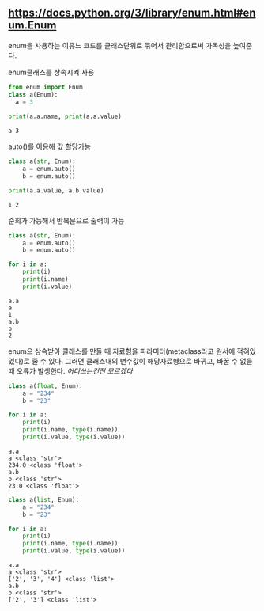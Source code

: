 ## https://docs.python.org/3/library/enum.html#enum.Enum

enum을 사용하는 이유느 코드를 클래스단위로 묶어서 관리함으로써 가독성을 높여준다.

enum클래스를 상속시켜 사용
~~~python
from enum import Enum 
class a(Enum):
  a = 3
  
print(a.a.name, print(a.a.value)
~~~
~~~
a 3 
~~~

auto()를 이용해 값 할당가능
~~~python
class a(str, Enum):
    a = enum.auto()
    b = enum.auto()

print(a.a.value, a.b.value)
~~~
~~~
1 2
~~~

순회가 가능해서 반복문으로 출력이 가능
~~~python
class a(str, Enum):
    a = enum.auto()
    b = enum.auto()

for i in a:
    print(i)
    print(i.name)
    print(i.value)
~~~
~~~
a.a
a
1
a.b
b
2
~~~

enum으 상속받아 클래스를 만들 때 자료형을 파라미터(metaclass라고 원서에 적혀있었다)로 줄 수 있다. 그러면 클래스내의 변수값이 해당자료형으로 바뀌고, 바꿀 수 없을 때 오류가 발생한다.
*어디쓰는건진 모르겠다*
~~~python
class a(float, Enum):
    a = "234"
    b = "23"

for i in a:
    print(i)
    print(i.name, type(i.name))
    print(i.value, type(i.value))
~~~
~~~
a.a
a <class 'str'>
234.0 <class 'float'>
a.b
b <class 'str'>
23.0 <class 'float'>
~~~
~~~python
class a(list, Enum):
    a = "234"
    b = "23"

for i in a:
    print(i)
    print(i.name, type(i.name))
    print(i.value, type(i.value))
~~~
~~~
a.a
a <class 'str'>
['2', '3', '4'] <class 'list'>
a.b
b <class 'str'>
['2', '3'] <class 'list'>
~~~

